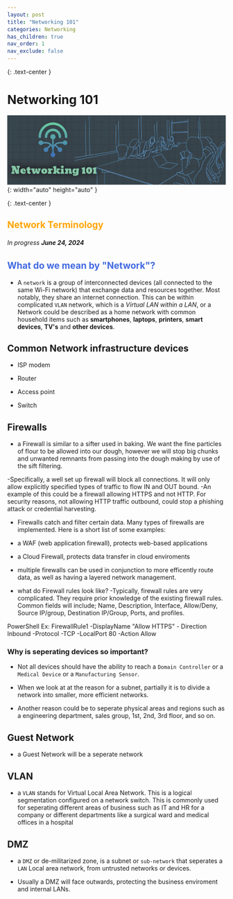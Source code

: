```yaml
---
layout: post
title: "Networking 101" 
categories: Networking
has_children: true
nav_order: 1
nav_exclude: false
---
```


{: .text-center }
# Networking 101

![netw1](/assets/netw1.jpg){: width="auto" height="auto" }

{: .text-center }
## <span style="color: orange; font-weight: bold;">Network Terminology</span>

###### In progress ***June 24, 2024***


##  <span style="color: royalblue; font-weight: bold;">What do we mean by "Network"?</span>


- A `network` is a group of interconnected devices (all connected to the same Wi-Fi network) that exchange data and resources together. Most notably, they share an internet connection. This can be within complicated `VLAN` network, which is a *Virtual LAN within a LAN*, or a Network could be described as a home network with common household items such as **smartphones**, **laptops**, **printers**, **smart devices**, **TV's** and **other devices**.

## Common Network infrastructure devices
- ISP modem

- Router

- Access point

- Switch

## Firewalls

- a Firewall is similar to a sifter used in baking. We want the fine particles of flour to be allowed into our dough, however we will stop big chunks and unwanted remnants from passing into the dough making by use of the sift filtering.


-Specifically, a well set up firewall will block all connections. It will only allow explicitly specified types of traffic to flow IN and OUT bound. 
-An example of this could be a firewall allowing HTTPS and not HTTP. For security reasons, not allowing HTTP traffic outbound, could stop a phishing attack or credential harvesting.

- Firewalls catch and filter certain data. Many types of firewalls are implemented. Here is a short list of some examples:
- a WAF (web application firewall), protects web-based applications
- a Cloud Firewall, protects data transfer in cloud enviroments
- multiple firewalls can be used in conjunction to more efficently route data, as well as having a layered network management. 

- what do Firewall rules look like? 
-Typically, firewall rules are very complicated. They require prior knowledge of the existing firewall rules. Common fields will include; Name, Description, Interface, Allow/Deny, Source IP/group, Destination IP/Group, Ports, and profiles. 

PowerShell Ex: FirewallRule1 -DisplayName "Allow HTTPS" - Direction Inbound  -Protocol -TCP -LocalPort 80 -Action Allow


### Why is seperating devices so important? 



- Not all devices should have the ability to reach a `Domain Controller` or a `Medical Device` or a `Manufacturing Sensor`.

- When we look at at the reason for a subnet, partially it is to divide a network into smaller, more efficient networks.

- Another reason could be to seperate physical areas and regions such as a engineering department, sales group, 1st, 2nd, 3rd floor, and so on.

## Guest Network
- a Guest Network will be a seperate network

## VLAN
- a `VLAN` stands for Virtual Local Area Network. This is a logical segmentation configured on a network switch. This is commonly used for seperating different areas of business such as IT and HR for a company or different departments like a surgical ward and medical offices in a hospital


## DMZ

- a `DMZ` or de-militarized zone, is a subnet or `sub-network` that seperates a `LAN` Local area network, from untrusted networks or devices. 

- Usually a DMZ will face outwards, protecting the business enviroment and internal LANs. 

